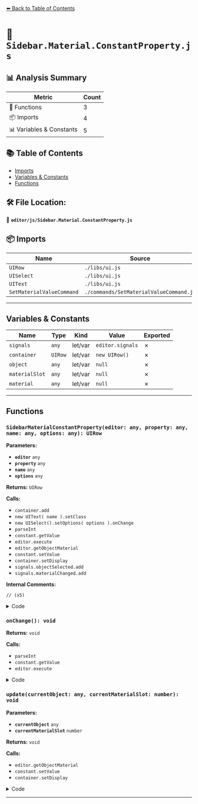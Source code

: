 [⬅️ Back to Table of Contents](../../index.md)

# 📄 `Sidebar.Material.ConstantProperty.js`

## 📊 Analysis Summary

| Metric | Count |
|--------|-------|
| 🔧 Functions | 3 |
| 📦 Imports | 4 |
| 📊 Variables & Constants | 5 |

## 📚 Table of Contents

- [Imports](#imports)
- [Variables & Constants](#variables-constants)
- [Functions](#functions)

## 🛠️ File Location:
📂 **`editor/js/Sidebar.Material.ConstantProperty.js`**

## 📦 Imports

| Name | Source |
|------|--------|
| `UIRow` | `./libs/ui.js` |
| `UISelect` | `./libs/ui.js` |
| `UIText` | `./libs/ui.js` |
| `SetMaterialValueCommand` | `./commands/SetMaterialValueCommand.js` |


---

## Variables & Constants

| Name | Type | Kind | Value | Exported |
|------|------|------|-------|----------|
| `signals` | `any` | let/var | `editor.signals` | ✗ |
| `container` | `UIRow` | let/var | `new UIRow()` | ✗ |
| `object` | `any` | let/var | `null` | ✗ |
| `materialSlot` | `any` | let/var | `null` | ✗ |
| `material` | `any` | let/var | `null` | ✗ |


---

## Functions

### `SidebarMaterialConstantProperty(editor: any, property: any, name: any, options: any): UIRow`

**Parameters:**

- **`editor`** `any`
- **`property`** `any`
- **`name`** `any`
- **`options`** `any`

**Returns:** `UIRow`

**Calls:**

- `container.add`
- `new UIText( name ).setClass`
- `new UISelect().setOptions( options ).onChange`
- `parseInt`
- `constant.getValue`
- `editor.execute`
- `editor.getObjectMaterial`
- `constant.setValue`
- `container.setDisplay`
- `signals.objectSelected.add`
- `signals.materialChanged.add`

**Internal Comments:**
```
// (x5)
```

<details><summary>Code</summary>

```typescript
function SidebarMaterialConstantProperty( editor, property, name, options ) {

	const signals = editor.signals;

	const container = new UIRow();
	container.add( new UIText( name ).setClass( 'Label' ) );

	const constant = new UISelect().setOptions( options ).onChange( onChange );
	container.add( constant );

	let object = null;
	let materialSlot = null;
	let material = null;

	function onChange() {

		const value = parseInt( constant.getValue() );

		if ( material[ property ] !== value ) {

			editor.execute( new SetMaterialValueCommand( editor, object, property, value, materialSlot ) );

		}

	}

	function update( currentObject, currentMaterialSlot = 0 ) {

		object = currentObject;
		materialSlot = currentMaterialSlot;

		if ( object === null ) return;
		if ( object.material === undefined ) return;

		material = editor.getObjectMaterial( object, materialSlot );

		if ( property in material ) {

			constant.setValue( material[ property ] );
			container.setDisplay( '' );

		} else {

			container.setDisplay( 'none' );

		}

	}

	//

	signals.objectSelected.add( update );
	signals.materialChanged.add( update );

	return container;

}
```
</details>

### `onChange(): void`

**Returns:** `void`

**Calls:**

- `parseInt`
- `constant.getValue`
- `editor.execute`

<details><summary>Code</summary>

```typescript
function onChange() {

		const value = parseInt( constant.getValue() );

		if ( material[ property ] !== value ) {

			editor.execute( new SetMaterialValueCommand( editor, object, property, value, materialSlot ) );

		}

	}
```
</details>

### `update(currentObject: any, currentMaterialSlot: number): void`

**Parameters:**

- **`currentObject`** `any`
- **`currentMaterialSlot`** `number`

**Returns:** `void`

**Calls:**

- `editor.getObjectMaterial`
- `constant.setValue`
- `container.setDisplay`

<details><summary>Code</summary>

```typescript
function update( currentObject, currentMaterialSlot = 0 ) {

		object = currentObject;
		materialSlot = currentMaterialSlot;

		if ( object === null ) return;
		if ( object.material === undefined ) return;

		material = editor.getObjectMaterial( object, materialSlot );

		if ( property in material ) {

			constant.setValue( material[ property ] );
			container.setDisplay( '' );

		} else {

			container.setDisplay( 'none' );

		}

	}
```
</details>


---